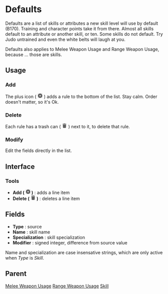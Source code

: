 # Defaults
Defaults are a list of skills or attributes a new skill level will use by default (B170). Training and character points take it from there. Almost all skills default to an attribute or another skill, or ten. Some skills do not default. Try Judo untrained and even the white belts will laugh at you.

Defaults also applies to Melee Weapon Usage and Range Weapon Usage, because ... those are skills.

## Usage
### Add
The plus icon ( ![](./img/plus.png "Add") ) adds a rule to the bottom of the list. Stay calm. Order doesn't matter, so it's Ok.

### Delete
Each rule has a trash can ( ![](./img/trash.png "Delete") ) next to it, to delete that rule.

### Modify
Edit the fields directly in the list.

## Interface
### Tools
- **Add ( ![](./img/plus.png "Add") )** : adds a line item
- **Delete ( ![](./img/trash.png "Delete") )** : deletes a line item

## Fields
- **Type** : source
- **Name** : skill name
- **Specialization** : skill specialization
- **Modifier** : signed integer, difference from source value

Name and specialization are case insensative strings, which are only active when *Type* is *Skill*.

## Parent
[Melee Weapon Usage](./Melee%20Weapon%20Usage.md "Melee Weapon Usage")
[Range Weapon Usage](./Range%20Weapon%20Usage.md "Range Weapon Usage")
[Skill](./Skill.md "Skill")
